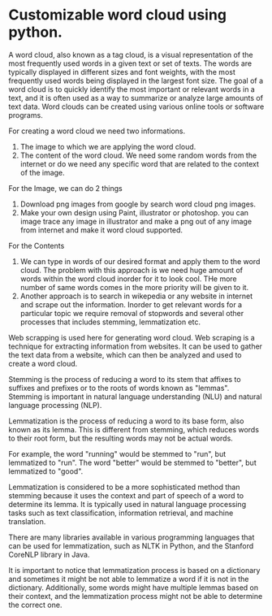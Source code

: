 # Customizable word cloud using python.

A word cloud, also known as a tag cloud, is a visual representation of the most frequently used words in a given text or set of texts. The words are typically displayed in different sizes and font weights, with the most frequently used words being displayed in the largest font size. The goal of a word cloud is to quickly identify the most important or relevant words in a text, and it is often used as a way to summarize or analyze large amounts of text data. Word clouds can be created using various online tools or software programs.

For creating a word cloud we need two informations.
1) The image to which we are applying the word cloud.
2) The content of the word cloud. We need some random words from the internet or do we need any specific word that are related to the context of the image.

For the Image, we can do 2 things
1) Download png images from google by search word cloud png images. 
2) Make your own design using Paint, illustrator or photoshop. you can image trace any image in illustrator and make a png out of any image from internet and make it word cloud supported.

For the Contents
1) We can type in words of our desired format and apply them to the word cloud. The problem with this approach is we need huge amount of words within the word cloud inorder for it to look cool. THe more number of same words comes in the more priority will be given to it.
2) Another approach is to search in wikepedia or any website in internet and scrape out the information. Inorder to get relevant words for a particular topic we require removal of stopwords and several other processes that includes stemming, lemmatization etc.

Web scrapping is used here for generating word cloud. Web scraping is a technique for extracting information from websites. It can be used to gather the text data from a website, which can then be analyzed and used to create a word cloud.

Stemming is the process of reducing a word to its stem that affixes to suffixes and prefixes or to the roots of words known as "lemmas". Stemming is important in natural language understanding (NLU) and natural language processing (NLP).

Lemmatization is the process of reducing a word to its base form, also known as its lemma. This is different from stemming, which reduces words to their root form, but the resulting words may not be actual words.

For example, the word "running" would be stemmed to "run", but lemmatized to "run". The word "better" would be stemmed to "better", but lemmatized to "good".

Lemmatization is considered to be a more sophisticated method than stemming because it uses the context and part of speech of a word to determine its lemma. It is typically used in natural language processing tasks such as text classification, information retrieval, and machine translation.

There are many libraries available in various programming languages that can be used for lemmatization, such as NLTK in Python, and the Stanford CoreNLP library in Java.

It is important to notice that lemmatization process is based on a dictionary and sometimes it might be not able to lemmatize a word if it is not in the dictionary. Additionally, some words might have multiple lemmas based on their context, and the lemmatization process might not be able to determine the correct one.




